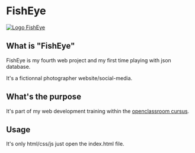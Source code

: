 # FishEye

[![Logo FishEye](https://foxygene.github.io/FishEye/assets/images/logo.png)](https://foxygene.github.io/FishEye/)

## What is "FishEye"

FishEye is my fourth web project and my first time playing with json database.

It's a fictionnal photographer website/social-media.

## What's the purpose

It's part of my web development training within the [openclassroom cursus](https://openclassrooms.com/en/paths/314-developpeur-front-end).

## Usage

It's only html/css/js just open the index.html file.
